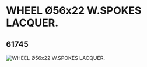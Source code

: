 # WHEEL Ø56x22 W.SPOKES LACQUER.
## 61745
![WHEEL Ø56x22 W.SPOKES LACQUER.](https://lc-www-live-s.legocdn.com/media/bricks/5/2/4519210.jpg)